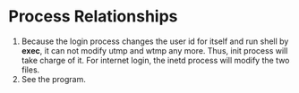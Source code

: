 # Process Relationships
1. Because the login process changes the user id for itself and run shell by **exec**, it can not modify utmp and wtmp any more. Thus, init process will take charge of it. For internet login, the inetd process will modify the two files.
2. See the program.
